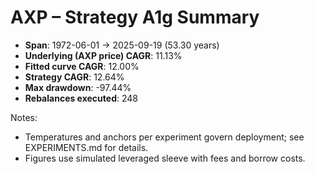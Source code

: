 # AXP – Strategy A1g Summary

- **Span**: 1972-06-01 → 2025-09-19 (53.30 years)
- **Underlying (AXP price) CAGR**: 11.13%
- **Fitted curve CAGR**: 12.00%
- **Strategy CAGR**: 12.64%
- **Max drawdown**: -97.44%
- **Rebalances executed**: 248

Notes:

- Temperatures and anchors per experiment govern deployment; see EXPERIMENTS.md for details.
- Figures use simulated leveraged sleeve with fees and borrow costs.

